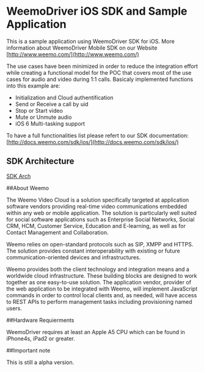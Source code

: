# WeemoDriver iOS SDK and Sample Application

This is a sample application using WeemoDriver SDK for iOS. More information about WeemoDriver Mobile SDK on our Website [http://www.weemo.com/](http://www.weemo.com/)


The use cases have been minimized in order to reduce the integration effort while creating a functional model for the POC that covers most of the use cases for audio and video during 1:1 calls. 
Basicaly implemented functions into this example are: 

- Initialization and Cloud authentification
- Send or Receive a call by uid  
- Stop or Start video
- Mute or Unmute audio
- iOS 6 Multi-tasking support

To have a full functionalities list please refert to our SDK documentation: [http://docs.weemo.com/sdk/ios/](http://docs.weemo.com/sdk/ios/)

## SDK Architecture

[SDK Arch](https://raw.github.com/weemo/iOS-SDK/master/img/SDK-arch.png?login=beuck&token=9e3ffaee07288fdd39ea208e71d01e11)

##About Weemo

The Weemo Video Cloud is a solution specifically targeted at application software vendors providing real-time video communications embedded within any web or mobile application. The solution is particularly well suited for social software applications such as Enterprise Social Networks, Social CRM, HCM, Customer Service, Education and E-learning, as well as for Contact Management and Collaboration.

Weemo relies on open-standard protocols such as SIP, XMPP and HTTPS. The solution provides constant interoperability with existing or future communication-oriented devices and infrastructures.

Weemo provides both the client technology and integration means and a worldwide cloud infrastructure. These building blocks are designed to work together as one easy-to-use solution. The application vendor, provider of the web application to be integrated with Weemo, will implement JavaScript commands in order to control local clients and, as needed, will have access to REST APIs to perform management tasks including provisioning named users.



##Hardware Requierments

WeemoDriver requires at least an Apple A5 CPU which can be found in iPhone4s, iPad2 or greater.

##Important note

This is still a alpha version.
